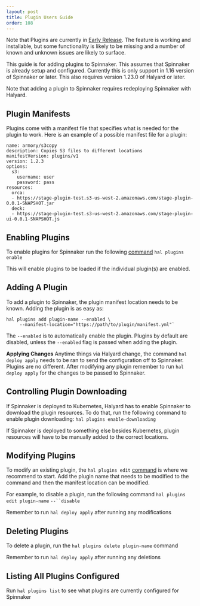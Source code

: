 ```yaml
---
layout: post
title: Plugin Users Guide
order: 108
---
```


Note that Plugins are currently in [Early Release](https://kb.armory.io/releases/early-release-beta-GA/). The feature is working and installable, but some functionality is likely to be missing and a number of known and unknown issues are likely to surface.

This guide is for adding plugins to Spinnaker. This assumes that Spinnaker is already setup and configured. Currently this is only support in 1.16 version of Spinnaker or later. This also requires version 1.23.0 of Halyard or later.

Note that adding a plugin to Spinnaker requires redeploying Spinnaker with Halyard.

## Plugin Manifests

Plugins come with a manifest file that specifies what is needed for the plugin to work. Here is an example of a possible manifest file for a plugin:
```
name: armory/s3copy
description: Copies S3 files to different locations
manifestVersion: plugins/v1
version: 1.2.3
options:
  s3:
    username: user
    password: pass
resources:
  orca:
  - https://stage-plugin-test.s3-us-west-2.amazonaws.com/stage-plugin-0.0.1-SNAPSHOT.jar
  deck:
  - https://stage-plugin-test.s3-us-west-2.amazonaws.com/stage-plugin-ui-0.0.1-SNAPSHOT.js
```
## Enabling Plugins

To enable plugins for Spinnaker run the following [command](https://www.spinnaker.io/reference/halyard/commands/#hal-plugins-enable)
`hal plugins enable`

This will enable plugins to be loaded if the individual plugin(s) are enabled.

## Adding A Plugin

To add a plugin to Spinnaker, the plugin manifest location needs to be known. Adding the plugin is as easy as:
```
hal plugins add plugin-name --enabled \
     --manifest-location="https://path/to/plugin/manifest.yml"`
```

The `--enabled` is to automatically enable the plugin. Plugins by default are disabled, unless the `--enabled` flag is passed when adding the plugin.

**Applying Changes**
Anytime things via Halyard change, the command `hal deploy apply` needs to be ran to send the configuration off to Spinnaker. Plugins are no different. After modifying any plugin remember to run `hal deploy apply` for the changes to be passed to Spinnaker.

## Controlling Plugin Downloading

If Spinnaker is deployed to Kubernetes, Halyard has to enable Spinnaker to download the plugin resources. To do that, run the following command to enable plugin downloading:
`hal plugins enable-downloading` 

If Spinnaker is deployed to something else besides Kubernetes, plugin resources will have to be manually added to the correct locations.

## Modifying Plugins

To modify an existing plugin, the `hal plugins edit` [command](https://www.spinnaker.io/reference/halyard/commands/#hal-plugins-edit) is where we recommend to start. Add the plugin name that needs to be modified to the command and then the manifest location can be modified.

For example, to disable a plugin, run the following command
`hal plugins edit plugin-name` `--``disable` 

Remember to run `hal deploy apply` after running any modifications

## Deleting Plugins

To delete a plugin, run the `hal plugins delete plugin-name` command

Remember to run `hal deploy apply` after running any deletions

## Listing All Plugins Configured

Run `hal plugins list` to see what plugins are currently configured for Spinnaker
